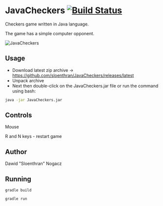 # JavaCheckers [![Build Status](https://travis-ci.org/sloenthran/JavaCheckers.svg?branch=master)](https://travis-ci.org/sloenthran/JavaCheckers)

Checkers game written in Java language.

The game has a simple computer opponent.

![JavaCheckers](https://raw.githubusercontent.com/sloenthran/JavaCheckers/master/src/main/resources/screen.png)


## Usage

* Download latest zip archive -> https://github.com/sloenthran/JavaCheckers/releases/latest
* Unpack archive
* Next then double-click on the JavaCheckers.jar file or run the command using bash:

```bash
java -jar JavaCheckers.jar
```
## Controls

Mouse

R and N keys - restart game

## Author
Dawid "Sloenthran" Nogacz


## Running

```
gradle build

gradle run
```
